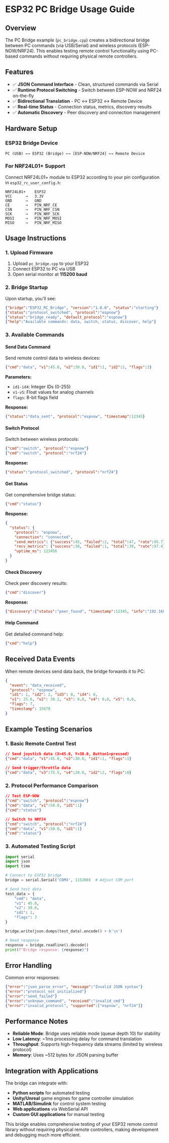 # ESP32 PC Bridge Usage Guide

## Overview
The PC Bridge example (`pc_bridge.cpp`) creates a bidirectional bridge between PC commands (via USB/Serial) and wireless protocols (ESP-NOW/NRF24). This enables testing remote control functionality using PC-based commands without requiring physical remote controllers.

## Features
- ✅ **JSON Command Interface** - Clean, structured commands via Serial
- ✅ **Runtime Protocol Switching** - Switch between ESP-NOW and NRF24 on-the-fly  
- ✅ **Bidirectional Translation** - PC ↔ ESP32 ↔ Remote Device
- ✅ **Real-time Status** - Connection status, metrics, discovery results
- ✅ **Automatic Discovery** - Peer discovery and connection management

## Hardware Setup

### ESP32 Bridge Device
```
PC (USB) ←→ ESP32 (Bridge) ←→ [ESP-NOW/NRF24] ←→ Remote Device
```

### For NRF24L01+ Support
Connect NRF24L01+ module to ESP32 according to your pin configuration in `esp32_rc_user_config.h`:
```
NRF24L01+    ESP32
VCC      →   3.3V
GND      →   GND  
CE       →   PIN_NRF_CE
CSN      →   PIN_NRF_CSN
SCK      →   PIN_NRF_SCK
MOSI     →   PIN_NRF_MOSI
MISO     →   PIN_NRF_MISO
```

## Usage Instructions

### 1. Upload Firmware
1. Upload `pc_bridge.cpp` to your ESP32
2. Connect ESP32 to PC via USB
3. Open serial monitor at **115200 baud**

### 2. Bridge Startup
Upon startup, you'll see:
```json
{"bridge":"ESP32_RC_Bridge", "version":"1.0.0", "status":"starting"}
{"status":"protocol_switched", "protocol":"espnow"}
{"status":"bridge_ready", "default_protocol":"espnow"}
{"help":"Available commands: data, switch, status, discover, help"}
```

### 3. Available Commands

#### **Send Data Command**
Send remote control data to wireless devices:
```json
{"cmd":"data", "v1":45.0, "v2":30.0, "id1":1, "id2":2, "flags":3}
```

**Parameters:**
- `id1-id4`: Integer IDs (0-255) 
- `v1-v5`: Float values for analog channels
- `flags`: 8-bit flags field

**Response:**
```json
{"status":"data_sent", "protocol":"espnow", "timestamp":12345}
```

#### **Switch Protocol**
Switch between wireless protocols:
```json
{"cmd":"switch", "protocol":"espnow"}
{"cmd":"switch", "protocol":"nrf24"}
```

**Response:**
```json
{"status":"protocol_switched", "protocol":"nrf24"}
```

#### **Get Status**
Get comprehensive bridge status:
```json
{"cmd":"status"}
```

**Response:**
```json
{
  "status": {
    "protocol": "espnow",
    "connection": "connected",
    "send_metrics": {"success":45, "failed":2, "total":47, "rate":95.7},
    "recv_metrics": {"success":38, "failed":1, "total":39, "rate":97.4},
    "uptime_ms": 123456
  }
}
```

#### **Check Discovery**
Check peer discovery results:
```json
{"cmd":"discover"}
```

**Response:**
```json
{"discovery":{"status":"peer_found", "timestamp":12345, "info":"192.168.1.100"}}
```

#### **Help Command**
Get detailed command help:
```json
{"cmd":"help"}
```

## Received Data Events

When remote devices send data back, the bridge forwards it to PC:
```json
{
  "event": "data_received", 
  "protocol": "espnow",
  "id1": 1, "id2": 2, "id3": 0, "id4": 0,
  "v1": 25.6, "v2": 30.2, "v3": 0.0, "v4": 0.0, "v5": 0.0,
  "flags": 7,
  "timestamp": 15678
}
```

## Example Testing Scenarios

### 1. Basic Remote Control Test
```json
// Send joystick data (X=45.0, Y=30.0, Button1=pressed)
{"cmd":"data", "v1":45.0, "v2":30.0, "id1":1, "flags":1}

// Send trigger/throttle data  
{"cmd":"data", "v3":75.5, "v4":20.0, "id2":2, "flags":0}
```

### 2. Protocol Performance Comparison
```json
// Test ESP-NOW
{"cmd":"switch", "protocol":"espnow"}
{"cmd":"data", "v1":50.0, "id1":1}
{"cmd":"status"}

// Switch to NRF24
{"cmd":"switch", "protocol":"nrf24"} 
{"cmd":"data", "v1":50.0, "id1":1}
{"cmd":"status"}
```

### 3. Automated Testing Script
```python
import serial
import json
import time

# Connect to ESP32 bridge
bridge = serial.Serial('COM3', 115200)  # Adjust COM port

# Send test data
test_data = {
    "cmd": "data",
    "v1": 45.0,
    "v2": 30.0, 
    "id1": 1,
    "flags": 3
}

bridge.write(json.dumps(test_data).encode() + b'\n')

# Read response
response = bridge.readline().decode()
print(f"Bridge response: {response}")
```

## Error Handling

Common error responses:
```json
{"error":"json_parse_error", "message":"Invalid JSON syntax"}
{"error":"protocol_not_initialized"}
{"error":"send_failed"}
{"error":"unknown_command", "received":"invalid_cmd"}
{"error":"invalid_protocol", "supported":["espnow", "nrf24"]}
```

## Performance Notes

- **Reliable Mode**: Bridge uses reliable mode (queue depth 10) for stability
- **Low Latency**: ~1ms processing delay for command translation
- **Throughput**: Supports high-frequency data streams (limited by wireless protocol)
- **Memory**: Uses ~512 bytes for JSON parsing buffer

## Integration with Applications

The bridge can integrate with:
- **Python scripts** for automated testing
- **Unity/Unreal** game engines for game controller simulation  
- **MATLAB/Simulink** for control system testing
- **Web applications** via WebSerial API
- **Custom GUI applications** for manual testing

This bridge enables comprehensive testing of your ESP32 remote control library without requiring physical remote controllers, making development and debugging much more efficient.